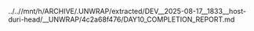../..//mnt/h/ARCHIVE/.UNWRAP/extracted/DEV__2025-08-17__1833__host-duri-head/__UNWRAP/4c2a68f476/DAY10_COMPLETION_REPORT.md